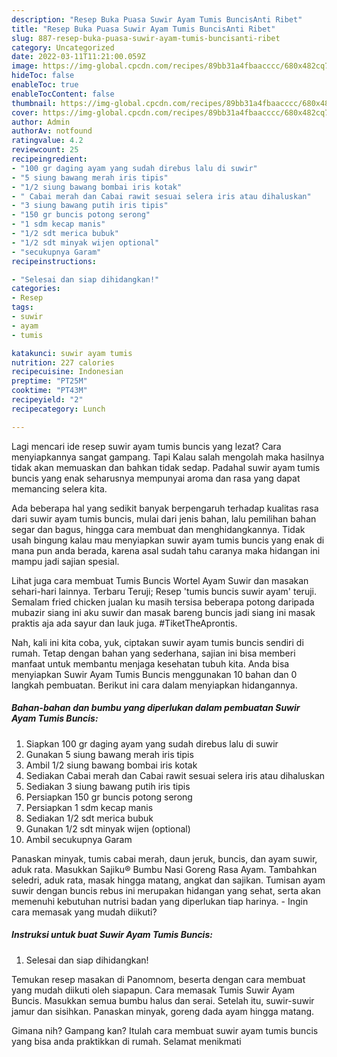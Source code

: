 ```yaml
---
description: "Resep Buka Puasa Suwir Ayam Tumis BuncisAnti Ribet"
title: "Resep Buka Puasa Suwir Ayam Tumis BuncisAnti Ribet"
slug: 887-resep-buka-puasa-suwir-ayam-tumis-buncisanti-ribet
category: Uncategorized
date: 2022-03-11T11:21:00.059Z
image: https://img-global.cpcdn.com/recipes/89bb31a4fbaacccc/680x482cq70/suwir-ayam-tumis-buncis-foto-resep-utama.jpg
hideToc: false
enableToc: true
enableTocContent: false
thumbnail: https://img-global.cpcdn.com/recipes/89bb31a4fbaacccc/680x482cq70/suwir-ayam-tumis-buncis-foto-resep-utama.jpg
cover: https://img-global.cpcdn.com/recipes/89bb31a4fbaacccc/680x482cq70/suwir-ayam-tumis-buncis-foto-resep-utama.jpg
author: Admin
authorAv: notfound
ratingvalue: 4.2
reviewcount: 25
recipeingredient:
- "100 gr daging ayam yang sudah direbus lalu di suwir"
- "5 siung bawang merah iris tipis"
- "1/2 siung bawang bombai iris kotak"
- " Cabai merah dan Cabai rawit sesuai selera iris atau dihaluskan"
- "3 siung bawang putih iris tipis"
- "150 gr buncis potong serong"
- "1 sdm kecap manis"
- "1/2 sdt merica bubuk"
- "1/2 sdt minyak wijen optional"
- "secukupnya Garam"
recipeinstructions:

- "Selesai dan siap dihidangkan!"
categories:
- Resep
tags:
- suwir
- ayam
- tumis

katakunci: suwir ayam tumis 
nutrition: 227 calories
recipecuisine: Indonesian
preptime: "PT25M"
cooktime: "PT43M"
recipeyield: "2"
recipecategory: Lunch

---
```



Lagi mencari ide resep suwir ayam tumis buncis yang lezat? Cara menyiapkannya sangat gampang. Tapi Kalau salah mengolah maka hasilnya tidak akan memuaskan dan bahkan tidak sedap. Padahal suwir ayam tumis buncis yang enak seharusnya mempunyai aroma dan rasa yang dapat memancing selera kita.


Ada beberapa hal yang sedikit banyak berpengaruh terhadap kualitas rasa dari suwir ayam tumis buncis, mulai dari jenis bahan, lalu pemilihan bahan segar dan bagus, hingga cara membuat dan menghidangkannya. Tidak usah bingung kalau mau menyiapkan suwir ayam tumis buncis yang enak di mana pun anda berada, karena asal sudah tahu caranya maka hidangan ini mampu jadi sajian spesial.

Lihat juga cara membuat Tumis Buncis Wortel Ayam Suwir dan masakan sehari-hari lainnya. Terbaru Teruji; Resep &#39;tumis buncis suwir ayam&#39; teruji. Semalam fried chicken jualan ku masih tersisa beberapa potong daripada mubazir siang ini aku suwir dan masak bareng buncis jadi siang ini masak praktis aja ada sayur dan lauk juga. #TiketTheAprontis.


Nah, kali ini kita coba, yuk, ciptakan suwir ayam tumis buncis sendiri di rumah. Tetap dengan bahan yang sederhana, sajian ini bisa memberi manfaat untuk membantu menjaga kesehatan tubuh kita. Anda bisa menyiapkan Suwir Ayam Tumis Buncis menggunakan 10 bahan dan 0 langkah pembuatan. Berikut ini cara dalam menyiapkan hidangannya.

<!--inarticleads1-->

##### Bahan-bahan dan bumbu yang diperlukan dalam pembuatan Suwir Ayam Tumis Buncis:

1. Siapkan 100 gr daging ayam yang sudah direbus lalu di suwir
1. Gunakan 5 siung bawang merah iris tipis
1. Ambil 1/2 siung bawang bombai iris kotak
1. Sediakan  Cabai merah dan Cabai rawit sesuai selera iris atau dihaluskan
1. Sediakan 3 siung bawang putih iris tipis
1. Persiapkan 150 gr buncis potong serong
1. Persiapkan 1 sdm kecap manis
1. Sediakan 1/2 sdt merica bubuk
1. Gunakan 1/2 sdt minyak wijen (optional)
1. Ambil secukupnya Garam


Panaskan minyak, tumis cabai merah, daun jeruk, buncis, dan ayam suwir, aduk rata. Masukkan Sajiku® Bumbu Nasi Goreng Rasa Ayam. Tambahkan seledri, aduk rata, masak hingga matang, angkat dan sajikan. Tumisan ayam suwir dengan buncis rebus ini merupakan hidangan yang sehat, serta akan memenuhi kebutuhan nutrisi badan yang diperlukan tiap harinya. - Ingin cara memasak yang mudah diikuti? 

<!--inarticleads2-->

##### Instruksi untuk buat Suwir Ayam Tumis Buncis:


1. Selesai dan siap dihidangkan!

Temukan resep masakan di Panomnom, beserta dengan cara membuat yang mudah diikuti oleh siapapun. Cara memasak Tumis Suwir Ayam Buncis. Masukkan semua bumbu halus dan serai. Setelah itu, suwir-suwir jamur dan sisihkan. Panaskan minyak, goreng dada ayam hingga matang. 

Gimana nih? Gampang kan? Itulah cara membuat suwir ayam tumis buncis yang bisa anda praktikkan di rumah. Selamat menikmati
